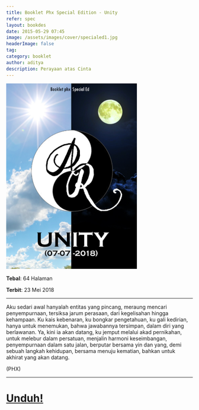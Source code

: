 ```yaml
---
title: Booklet Phx Special Edition - Unity
refer: spec
layout: bookdes
date: 2015-05-29 07:45
image: /assets/images/cover/specialed1.jpg
headerImage: false
tag:
category: booklet
author: aditya
description: Perayaan atas Cinta
---
```

 
<img class="image" src="/assets/images/cover/specialed1.jpg" alt="__" height="500px">
 
__Tebal__: 64 Halaman
 
__Terbit__: 23 Mei 2018
 
***
 
Aku  sedari  awal  hanyalah  entitas  yang  pincang,  meraung  mencari  penyempurnaan,  tersiksa  jarum  perasaan,  dari  kegelisahan  hingga  kehampaan.  Ku  kais  kebenaran,  ku  bongkar  pengetahuan,  ku  gali  kedirian,  hanya  untuk  menemukan,  bahwa  jawabannya  tersimpan,  dalam  diri  yang  berlawanan.  Ya,  kini  ia  akan  datang,  ku  jemput  melalui  akad  pernikahan,  untuk  melebur  dalam  persatuan,  menjalin  harmoni  keseimbangan,  penyempurnaan  dalam  satu  jalan,  berputar  bersama  yin  dan  yang,  demi  sebuah  langkah  kehidupan,  bersama  menuju  kematian,  bahkan  untuk  akhirat  yang  akan  datang.  

(PHX) 
 
***
 
# [Unduh!][akses]
 
[akses]: https://github.com/phoenixfin/phoenixfin.github.io/raw/master/assets/spec_unity.pdf
